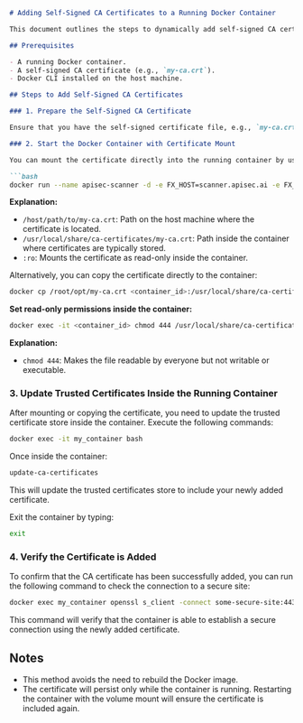 ```markdown
# Adding Self-Signed CA Certificates to a Running Docker Container

This document outlines the steps to dynamically add self-signed CA certificates to a running Docker container without modifying the Docker image. The process includes mounting the certificates, updating the trusted certificates, and verifying the installation.

## Prerequisites

- A running Docker container.
- A self-signed CA certificate (e.g., `my-ca.crt`).
- Docker CLI installed on the host machine.

## Steps to Add Self-Signed CA Certificates

### 1. Prepare the Self-Signed CA Certificate

Ensure that you have the self-signed certificate file, e.g., `my-ca.crt`, available on your host machine.

### 2. Start the Docker Container with Certificate Mount

You can mount the certificate directly into the running container by using a volume. Run or restart the container with the following command:

```bash
docker run --name apisec-scanner -d -e FX_HOST=scanner.apisec.ai -e FX_PORT=443 -e FX_IAM=kljXaR6FRBIdztHfFIUnb+KAuf5HKuto -e FX_KEY=<FX_KEY> -v /host/path/to/my-ca.crt:/usr/local/share/ca-certificates/my-ca.crt:ro apisec/scanner:latest
```

**Explanation:**
- `/host/path/to/my-ca.crt`: Path on the host machine where the certificate is located.
- `/usr/local/share/ca-certificates/my-ca.crt`: Path inside the container where certificates are typically stored.
- `:ro`: Mounts the certificate as read-only inside the container.

Alternatively, you can copy the certificate directly to the container:

```bash
docker cp /root/opt/my-ca.crt <container_id>:/usr/local/share/ca-certificates/my-ca.crt
```

**Set read-only permissions inside the container:**

```bash
docker exec -it <container_id> chmod 444 /usr/local/share/ca-certificates/my-ca.crt
```

**Explanation:**
- `chmod 444`: Makes the file readable by everyone but not writable or executable.

### 3. Update Trusted Certificates Inside the Running Container

After mounting or copying the certificate, you need to update the trusted certificate store inside the container. Execute the following commands:

```bash
docker exec -it my_container bash
```

Once inside the container:

```bash
update-ca-certificates
```

This will update the trusted certificates store to include your newly added certificate.

Exit the container by typing:

```bash
exit
```

### 4. Verify the Certificate is Added

To confirm that the CA certificate has been successfully added, you can run the following command to check the connection to a secure site:

```bash
docker exec my_container openssl s_client -connect some-secure-site:443 -CAfile /etc/ssl/certs/ca-certificates.crt
```

This command will verify that the container is able to establish a secure connection using the newly added certificate.

## Notes
- This method avoids the need to rebuild the Docker image.
- The certificate will persist only while the container is running. Restarting the container with the volume mount will ensure the certificate is included again.
